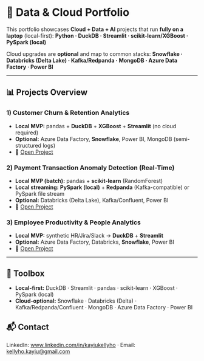 # 🚀 Data & Cloud Portfolio 

This portfolio showcases **Cloud + Data + AI** projects that run **fully on a laptop** (local-first):
**Python · DuckDB · Streamlit · scikit-learn/XGBoost · PySpark (local)**

Cloud upgrades are **optional** and map to common stacks:
**Snowflake · Databricks (Delta Lake) · Kafka/Redpanda · MongoDB · Azure Data Factory · Power BI**

---

## 📊 Projects Overview

### 1) Customer Churn & Retention Analytics
- **Local MVP:** pandas + **DuckDB** + **XGBoost** + **Streamlit** (no cloud required)
- **Optional:** Azure Data Factory, **Snowflake**, Power BI, MongoDB (semi-structured logs)
- 📂 [Open Project](./Project1_ChurnAnalytics)

### 2) Payment Transaction Anomaly Detection (Real-Time)
- **Local MVP (batch):** pandas + **scikit-learn** (RandomForest)
- **Local streaming:** **PySpark (local)** + **Redpanda** (Kafka-compatible) or PySpark file stream
- **Optional:** Databricks (Delta Lake), Kafka/Confluent, Power BI
- 📂 [Open Project](./Project2_PaymentAnomaly)

### 3) Employee Productivity & People Analytics
- **Local MVP:** synthetic HR/Jira/Slack → **DuckDB** + **Streamlit**
- **Optional:** Azure Data Factory, Databricks, **Snowflake**, Power BI
- 📂 [Open Project](./Project3_PeopleAnalytics)

---


## 🔧 Toolbox
- **Local-first:** DuckDB · Streamlit · pandas · scikit-learn · XGBoost · PySpark (local)
- **Cloud-optional:** Snowflake · Databricks (Delta) · Kafka/Redpanda/Confluent · MongoDB · Azure Data Factory · Power BI

## 📬 Contact
LinkedIn: www.linkedin.com/in/kayiukellyho · Email: kellyho.kayiu@gmail.com

